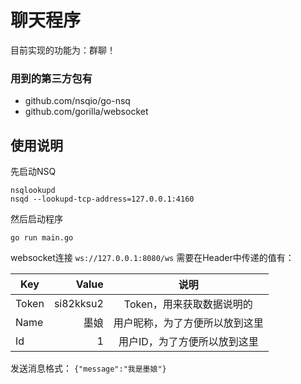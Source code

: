 # 聊天程序
目前实现的功能为：群聊！

### 用到的第三方包有
- github.com/nsqio/go-nsq
- github.com/gorilla/websocket

## 使用说明
先启动NSQ
```
nsqlookupd
nsqd --lookupd-tcp-address=127.0.0.1:4160
```
然后启动程序
``` 
go run main.go
```
websocket连接 `ws://127.0.0.1:8080/ws`
需要在Header中传递的值有：

| Key        | Value   |  说明  |
| --------   | -----:  | :----:  |
| Token      | si82kksu2   |   Token，用来获取数据说明的     |
| Name        |   墨娘   |  用户昵称，为了方便所以放到这里   |
| Id        |    1   |  用户ID，为了方便所以放到这里  |

发送消息格式：
`{"message":"我是墨娘"}`
